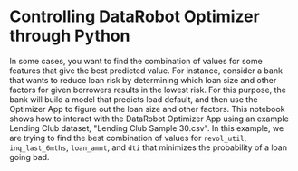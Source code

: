 # Controlling DataRobot Optimizer through Python

In some cases, you want to find the combination of values for some features that give the best predicted value. For instance, consider a bank that wants to reduce loan risk by determining which loan size and other factors for given borrowers results in the lowest risk. For this purpose, the bank will build a model that predicts load default, and then use the Optimizer App to figure out the loan size and other factors.
This notebook shows how to interact with the DataRobot Optimizer App using an example Lending Club dataset, "Lending Club Sample 30.csv". In this example, we are trying to find the best combination of values for `revol_util`, `inq_last_6mths`, `loan_amnt`, and `dti` that minimizes the probability of a loan going bad.
